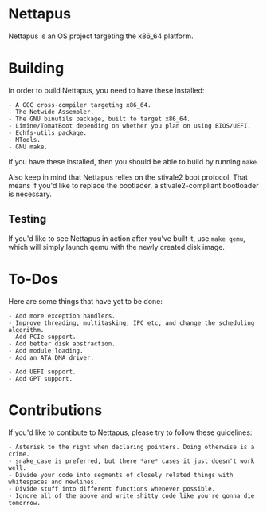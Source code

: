 # Nettapus
Nettapus is an OS project targeting the x86_64 platform. 

# Building
In order to build Nettapus, you need to have these installed:
	
	- A GCC cross-compiler targeting x86_64.
	- The Netwide Assembler.
	- The GNU binutils package, built to target x86_64.
	- Limine/TomatBoot depending on whether you plan on using BIOS/UEFI.
	- Echfs-utils package.
	- MTools.
	- GNU make.

If you have these installed, then you should be able to build by running `make`.

Also keep in mind that Nettapus relies on the stivale2 boot protocol. That means 
if you'd like to replace the bootlader, a stivale2-compliant bootloader is necessary. 

## Testing
If you'd like to see Nettapus in action after you've built it, 
use `make qemu`, which will simply launch qemu with the newly created disk image.


# To-Dos
Here are some things that have yet to be done:

	- Add more exception handlers.
	- Improve threading, multitasking, IPC etc, and change the scheduling algorithm.
	- Add PCIe support. 
	- Add better disk abstraction.
	- Add module loading.
	- Add an ATA DMA driver.
	
	- Add UEFI support.
	- Add GPT support.

	
# Contributions
If you'd like to contibute to Nettapus, please try to follow these guidelines:

	- Asterisk to the right when declaring pointers. Doing otherwise is a crime.
	- snake_case is preferred, but there *are* cases it just doesn't work well.
	- Divide your code into segments of closely related things with whitespaces and newlines.
	- Divide stuff into different functions whenever possible.
	- Ignore all of the above and write shitty code like you're gonna die tomorrow.

